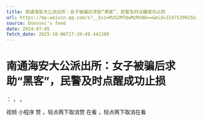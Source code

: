 ```yaml
---
title: 南通海安大公派出所：女子被骗后求助“黑客”，民警及时点醒成功止损
url: https://mp.weixin.qq.com/s?__biz=MzU2MTQwMzMxNA==&mid=2247539025&idx=1&sn=c1d8ac20f9a55dd2073e8ebeefd2daf8
source: Doonsec's feed
date: 2024-07-05
fetch_date: 2025-10-06T17:39:49.441389
---
```


# 南通海安大公派出所：女子被骗后求助“黑客”，民警及时点醒成功止损

：
，
。

视频
小程序
赞
，轻点两下取消赞
在看
，轻点两下取消在看